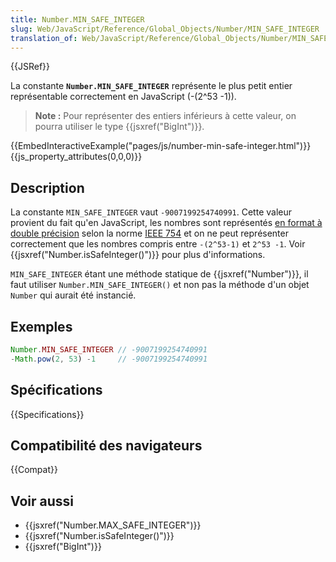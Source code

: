 ```yaml
---
title: Number.MIN_SAFE_INTEGER
slug: Web/JavaScript/Reference/Global_Objects/Number/MIN_SAFE_INTEGER
translation_of: Web/JavaScript/Reference/Global_Objects/Number/MIN_SAFE_INTEGER
---
```


{{JSRef}}

La constante **`Number.MIN_SAFE_INTEGER`** représente le plus petit entier représentable correctement en JavaScript (-(2^53 -1)).

> **Note :** Pour représenter des entiers inférieurs à cette valeur, on pourra utiliser le type {{jsxref("BigInt")}}.

{{EmbedInteractiveExample("pages/js/number-min-safe-integer.html")}}{{js_property_attributes(0,0,0)}}

## Description

La constante `MIN_SAFE_INTEGER` vaut `-9007199254740991`. Cette valeur provient du fait qu'en JavaScript, les nombres sont représentés [en format à double précision](https://en.wikipedia.org/wiki/Double_precision_floating-point_format) selon la norme [IEEE 754](http://fr.wikipedia.org/wiki/IEEE_754) et on ne peut représenter correctement que les nombres compris entre `-(2^53-1)` et `2^53 -1`. Voir {{jsxref("Number.isSafeInteger()")}} pour plus d'informations.

`MIN_SAFE_INTEGER` étant une méthode statique de {{jsxref("Number")}}, il faut utiliser `Number.MIN_SAFE_INTEGER()` et non pas la méthode d'un objet `Number` qui aurait été instancié.

## Exemples

```js
Number.MIN_SAFE_INTEGER // -9007199254740991
-Math.pow(2, 53) -1     // -9007199254740991
```

## Spécifications

{{Specifications}}

## Compatibilité des navigateurs

{{Compat}}

## Voir aussi

- {{jsxref("Number.MAX_SAFE_INTEGER")}}
- {{jsxref("Number.isSafeInteger()")}}
- {{jsxref("BigInt")}}
